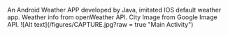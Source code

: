 An Android Weather APP developed by Java, imitated IOS default weather app. Weather info from openWeather API. City Image from Google Image API.
![Alt text](/figures/CAPTURE.jpg?raw = true "Main Activity")
